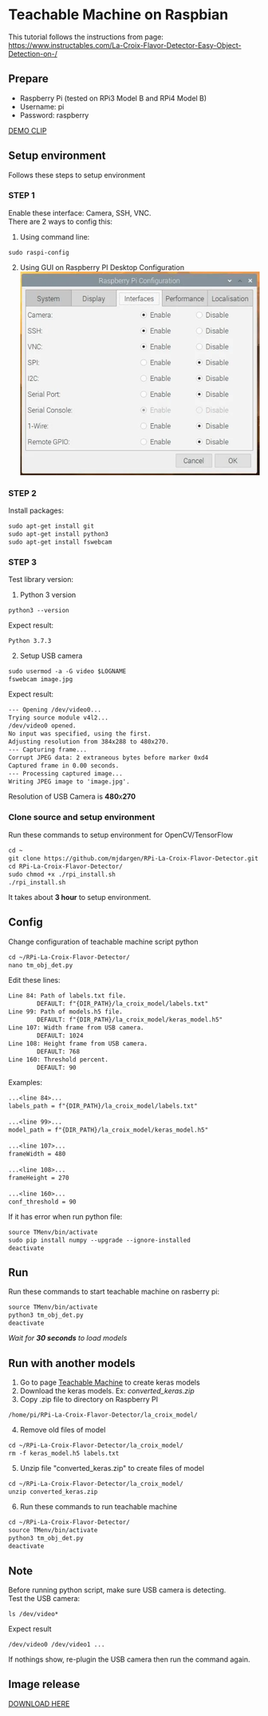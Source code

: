 # Teachable Machine on Raspbian
This tutorial follows the instructions from page: https://www.instructables.com/La-Croix-Flavor-Detector-Easy-Object-Detection-on-/
## Prepare
* Raspberry Pi (tested on RPi3 Model B and RPi4 Model B) 
* Username: pi
* Password: raspberry

[DEMO CLIP](https://drive.google.com/file/d/1lyHoC7qYKU0o239HxB9r_eC5Jd9UnNBU/view?usp=sharing)

## Setup environment
Follows these steps to setup environment

### STEP 1
Enable these interface: Camera, SSH, VNC. <br>
There are 2 ways to config this:<br>
1. Using command line:
```
sudo raspi-config 
```
2. Using GUI on Raspberry PI Desktop Configuration
![alt text](https://github.com/phuongnam0907/teachable_machine_on_raspbian/blob/main/image/setting.png?raw=true)

### STEP 2
Install packages:
```
sudo apt-get install git
sudo apt-get install python3
sudo apt-get install fswebcam
```

### STEP 3
Test library version: <br>
1. Python 3 version
```
python3 --version
```
Expect result:
```
Python 3.7.3
```
2. Setup USB camera
```
sudo usermod -a -G video $LOGNAME
fswebcam image.jpg
```
Expect result:
```
--- Opening /dev/video0...
Trying source module v4l2...
/dev/video0 opened.
No input was specified, using the first.
Adjusting resolution from 384x288 to 480x270.
--- Capturing frame...
Corrupt JPEG data: 2 extraneous bytes before marker 0xd4
Captured frame in 0.00 seconds.
--- Processing captured image...
Writing JPEG image to 'image.jpg'.
```
Resolution of USB Camera is <b>480</b>x<b>270</b>

### Clone source and setup environment
Run these commands to setup environment for OpenCV/TensorFlow
```
cd ~
git clone https://github.com/mjdargen/RPi-La-Croix-Flavor-Detector.git
cd RPi-La-Croix-Flavor-Detector/
sudo chmod +x ./rpi_install.sh
./rpi_install.sh
```
It takes about <b>3 hour</b> to setup environment.

## Config 
Change configuration of teachable machine script python
```
cd ~/RPi-La-Croix-Flavor-Detector/
nano tm_obj_det.py 
```
Edit these lines:
```
Line 84: Path of labels.txt file. 
		DEFAULT: f"{DIR_PATH}/la_croix_model/labels.txt"
Line 99: Path of models.h5 file. 
		DEFAULT: f"{DIR_PATH}/la_croix_model/keras_model.h5"
Line 107: Width frame from USB camera. 
		DEFAULT: 1024
Line 108: Height frame from USB camera. 
		DEFAULT: 768
Line 160: Threshold percent. 
		DEFAULT: 90
```
Examples:
```
...<line 84>...
labels_path = f"{DIR_PATH}/la_croix_model/labels.txt"

...<line 99>...
model_path = f"{DIR_PATH}/la_croix_model/keras_model.h5"

...<line 107>...
frameWidth = 480

...<line 108>...
frameHeight = 270

...<line 160>...
conf_threshold = 90
```

If it has error when run python file:
```
source TMenv/bin/activate
sudo pip install numpy --upgrade --ignore-installed
deactivate
```
## Run
Run these commands to start teachable machine on rasberry pi:
```
source TMenv/bin/activate
python3 tm_obj_det.py
deactivate
```
<i>Wait for <b>30 seconds</b> to load models</i>

## Run with another models
1. Go to page [Teachable Machine](https://teachablemachine.withgoogle.com/) to create keras models<br>
2. Download the keras models. Ex: <i>converted_keras.zip</i> <br>
3. Copy .zip file to directory on Raspberry PI
```
/home/pi/RPi-La-Croix-Flavor-Detector/la_croix_model/
```
4. Remove old files of model
```
cd ~/RPi-La-Croix-Flavor-Detector/la_croix_model/
rm -f keras_model.h5 labels.txt
```
5. Unzip file "converted_keras.zip" to create files of model
```
cd ~/RPi-La-Croix-Flavor-Detector/la_croix_model/
unzip converted_keras.zip
```
6. Run these commands to run teachable machine
```
cd ~/RPi-La-Croix-Flavor-Detector/
source TMenv/bin/activate
python3 tm_obj_det.py
deactivate
```

## Note
Before running python script, make sure USB camera is detecting. <br>
Test the USB camera:
```
ls /dev/video*
```
Expect result
```
/dev/video0 /dev/video1 ...
```
If nothings show, re-plugin the USB camera then run the command again. <br>

## Image release
[DOWNLOAD HERE]()

